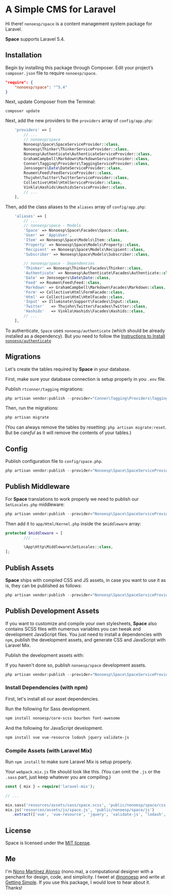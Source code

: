 # A Simple CMS for Laravel

Hi there! `nonoesp/space` is a content management system package for Laravel.

**Space** supports Laravel 5.4.

## Installation

Begin by installing this package through Composer. Edit your project’s `composer.json` file to require `nonoesp/space`.

```json
"require": {
	"nonoesp/space": "^5.4"
}
```

Next, update Composer from the Terminal:

```
composer update
```

Next, add the new providers to the `providers` array of `config/app.php`:

```php
	'providers' => [
		// ...
        // nonoesp/space
        Nonoesp\Space\SpaceServiceProvider::class,        
        Nonoesp\Thinker\ThinkerServiceProvider::class,  
        Nonoesp\Authenticate\AuthenticateServiceProvider::class,          
        GrahamCampbell\Markdown\MarkdownServiceProvider::class,
        Conner\Tagging\Providers\TaggingServiceProvider::class,
        Jenssegers\Date\DateServiceProvider::class,
        Roumen\Feed\FeedServiceProvider::class,
        Thujohn\Twitter\TwitterServiceProvider::class,
        Collective\Html\HtmlServiceProvider::class,
        Vinkla\Hashids\HashidsServiceProvider::class,				
		// ...
	],
```

Then, add the class aliases to the `aliases` array of `config/app.php`:

```php
	'aliases' => [
		// ...
        // nonoesp/space - Models
        'Space' => Nonoesp\Space\Facades\Space::class,
        'User' => 'App\User',
        'Item' => Nonoesp\Space\Models\Item::class,    
        'Property' => Nonoesp\Space\Models\Property::class,
        'Recipient' => Nonoesp\Space\Models\Recipient::class,
        'Subscriber' => Nonoesp\Space\Models\Subscriber::class,

        // nonoesp/space - Dependencies
        'Thinker' => Nonoesp\Thinker\Facades\Thinker::class,
        'Authenticate' => Nonoesp\Authenticate\Facades\Authenticate::class,
        'Date' => Jenssegers\Date\Date::class,
        'Feed' => Roumen\Feed\Feed::class,
        'Markdown' => GrahamCampbell\Markdown\Facades\Markdown::class,
        'Form' => Collective\Html\FormFacade::class,
        'Html' => Collective\Html\HtmlFacade::class,   
        'Input' => Illuminate\Support\Facades\Input::class,
        'Twitter'   => Thujohn\Twitter\Facades\Twitter::class,
        'Hashids'   => Vinkla\Hashids\Facades\Hashids::class,				
		// ...
	],
```

To authenticate, `Space` uses `nonoesp/authenticate` (which should be already installed as a dependency).
But you need to follow the [Instructions to Install `nonoesp/authenticate`](https://github.com/nonoesp/laravel-authenticate/tree/master)

## Migrations

Let's create the tables required by **Space** in your database.

First, make sure your database connection is setup properly in you `.env` file.

Publish `rtconner/tagging` migrations:

```php
php artisan vendor:publish --provider="Conner\Tagging\Providers\TaggingServiceProvider"
```

Then, run the migrations:

```php
php artisan migrate
```

(You can always remove the tables by resetting: `php artisan migrate:reset`.
	But be *careful* as it will remove the contents of your tables.)

## Config

Publish configuration file to `config/space.php`.

```php
php artisan vendor:publish --provider="Nonoesp\Space\SpaceServiceProvider" --tag=config
```

## Publish Middleware

For **Space** translations to work properly we need to publish our `SetLocales.php` middleware:

```php
php artisan vendor:publish --provider="Nonoesp\Space\SpaceServiceProvider" --tag=middleware
```

Then add it to `app/Html/Kernel.php` inside the `$middleware` array:

```php
protected $middleware = [
		/// ...

		\App\Http\Middleware\SetLocales::class,
];
```

## Publish Assets

**Space** ships with compiled CSS and JS assets, in case you want to use it as is,
they can be published as follows:

```php
php artisan vendor:publish --provider="Nonoesp\Space\SpaceServiceProvider" --tag=assets
```

## Publish Development Assets

If you want to customize and compile your own stylesheets,
**Space** also contains SCSS files with numerous variables
you can tweak and development JavaScript files.
You just need to install a dependencies with `npm`,
publish the development assets,
and generate CSS and JavaScript with Laravel Mix.

Publish the development assets with:

If you haven't done so, publish `nonoesp/space` development assets.

```php
php artisan vendor:publish --provider="Nonoesp\Space\SpaceServiceProvider" --tag=dev-assets
```

### Install Dependencies (with npm)

First, let's install all our asset dependencies.

Run the following for Sass development.

```bash
npm install nonoesp/core-scss bourbon font-awesome
```

And the following for JavaScript development.

```bash
npm install vue vue-resource lodash jquery validate-js
```

### Compile Assets (with Laravel Mix)

Run `npm install` to make sure Laravel Mix is setup properly.

Your `webpack.mix.js` file should look like this.
(You can omit the `.js` or the `.sass` part, just keep whatever you are compiling.)

```php
const { mix } = require('laravel-mix');

// ...

mix.sass('resources/assets/sass/space.scss', 'public/nonoesp/space/css');
mix.js('resources/assets/js/space.js', 'public/nonoesp/space/js')
   .extract(['vue', 'vue-resource', 'jquery', 'validate-js', 'lodash', 'axios']);;

```

## License

Space is licensed under the [MIT license](http://opensource.org/licenses/MIT).

## Me

I'm [Nono Martínez Alonso](http://nono.ma) (nono.ma), a computational designer with a penchant for design, code, and simplicity. I tweet at [@nonoesp](http://www.twitter.com/nonoesp) and write at [Getting Simple](http://gettingsimple.com/). If you use this package, I would love to hear about it. Thanks!
